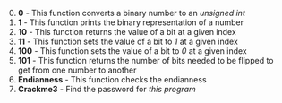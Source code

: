 0. **0** - This function converts a binary number to an *unsigned int*
1. **1** - This function prints the binary representation of a number
2. **10** - This function returns the value of a bit at a given index
3. **11** - This function sets the value of a bit to *1* at a given index
4. **100** - This function sets the value of a bit to *0* at a given index
5. **101** - This function returns the number of bits needed to be flipped to get from one number to another
6. **Endianness** - This function checks the endianness
7. **Crackme3** - Find the password for *this program*
